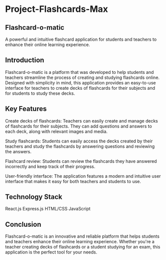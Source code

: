 # Project-Flashcards-Max

## Flashcard-o-matic
A powerful and intuitive flashcard application for students and teachers to enhance their online learning experience.

## Introduction
Flashcard-o-matic is a platform that was developed to help students and teachers streamline the process of creating and studying flashcards online. Designed with simplicity in mind, this application provides an easy-to-use interface for teachers to create decks of flashcards for their subjects and for students to study these decks.

## Key Features
Create decks of flashcards: Teachers can easily create and manage decks of flashcards for their subjects. They can add questions and answers to each deck, along with relevant images and media.

Study flashcards: Students can easily access the decks created by their teachers and study the flashcards by answering questions and reviewing the answers.

Flashcard review: Students can review the flashcards they have answered incorrectly and keep track of their progress.

User-friendly interface: The application features a modern and intuitive user interface that makes it easy for both teachers and students to use.

## Technology Stack
React.js
Express.js
HTML/CSS
JavaScript

## Conclusion
Flashcard-o-matic is an innovative and reliable platform that helps students and teachers enhance their online learning experience. Whether you're a teacher creating decks of flashcards or a student studying for an exam, this application is the perfect tool for your needs.



